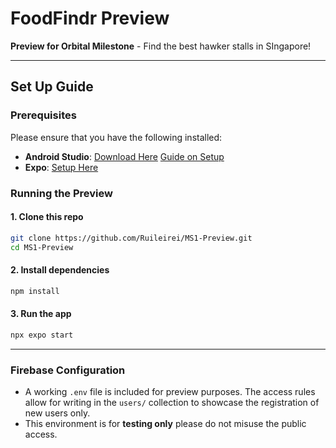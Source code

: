 # FoodFindr Preview
**Preview for Orbital Milestone** - Find the best hawker stalls in SIngapore!

---

## Set Up Guide

### Prerequisites
Please ensure that you have the following installed:

- **Android Studio**: [Download Here](https://developer.android.com/studio)
                      [Guide on Setup](https://docs.expo.dev/workflow/android-studio-emulator/)
- **Expo**: [Setup Here](https://expo.dev/)

### Running the Preview

#### 1. Clone this repo

```bash
git clone https://github.com/Ruileirei/MS1-Preview.git
cd MS1-Preview
```

#### 2. Install dependencies

```bash
npm install
```

#### 3. Run the app

```bash
npx expo start
```

---

### Firebase Configuration
- A working `.env` file is included for preview purposes. The access rules allow for writing in the `users/` collection to showcase the registration of new users only.
- This environment is for **testing only** please do not misuse the public access.




